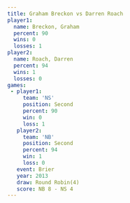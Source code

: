 ```yaml
---
title: Graham Breckon vs Darren Roach
player1:               
  name: Breckon, Graham
  percent: 90          
  wins: 0              
  losses: 1            
player2:               
  name: Roach, Darren  
  percent: 94          
  wins: 1              
  losses: 0            
games:
 - player1:          
     team: 'NS'      
     position: Second
     percent: 90     
     win: 0          
     loss: 1         
   player2:          
     team: 'NB'      
     position: Second
     percent: 94     
     win: 1          
     loss: 0         
   event: Brier        
   year: 2013          
   draw: Round Robin(4)
   score: NB 8 - NS 4  
---
```

